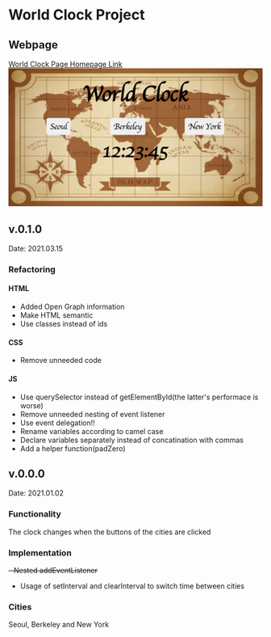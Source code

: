 # World Clock Project

## Webpage
[World Clock Page Homepage Link](https://yjclarelee.github.io/world_clock)
![image](./assets/img/website_image.png)
## v.0.1.0
Date: 2021.03.15

### Refactoring
#### HTML
- Added Open Graph information
- Make HTML semantic
- Use classes instead of ids

#### CSS
- Remove unneeded code

#### JS
- Use querySelector instead of getElementById(the latter's performace is worse)
- Remove unneeded nesting of event listener
- Use event delegation!!
- Rename variables according to camel case
- Declare variables separately instead of concatination with commas
- Add a helper function(padZero)

## v.0.0.0
Date: 2021.01.02
### Functionality
The clock changes when the buttons of the cities are clicked

### Implementation
~~- Nested addEventListener~~
- Usage of setInterval and clearInterval to switch time between cities

### Cities
Seoul, Berkeley and New York





